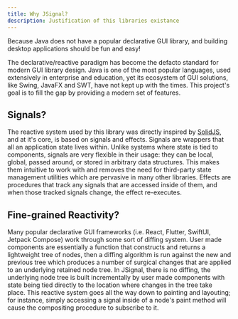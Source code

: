 ```yaml
---
title: Why JSignal?
description: Justification of this libraries existance
---
```


Because Java does not have a popular declarative GUI library, and building desktop applications should be fun and easy!

The declarative/reactive paradigm has become the defacto standard for modern GUI library design. Java is one of the most popular languages, used extensively in enterprise and education, yet its ecosystem of GUI solutions, like Swing, JavaFX and SWT, have not kept up with the times. This project's goal is to fill the gap by providing a modern set of features.

## Signals?

The reactive system used by this library was directly inspired by [SolidJS](https://www.solidjs.com/), and at it's core, is based on signals and effects. Signals are wrappers that all an application state lives within. Unlike systems where state is tied to components, signals are very flexible in their usage: they can be local, global, passed around, or stored in arbitrary data structures. This makes them intuitive to work with and removes the need for third-party state management utilities which are pervasive in many other libraries. Effects are procedures that track any signals that are accessed inside of them, and when those tracked signals change, the effect re-executes.

## Fine-grained Reactivity?

Many popular declarative GUI frameworks (i.e. React, Flutter, SwiftUI, Jetpack Compose) work through some sort of diffing system. User made components are essentially a function that constructs and returns a lightweight tree of nodes, then a diffing algorithm is run against the new and previous tree which produces a number of surgical changes that are applied to an underlying retained node tree. In JSignal, there is no diffing, the underlying node tree is built incrementally by user made components with state being tied directly to the location where changes in the tree take place. This reactive system goes all the way down to painting and layouting; for instance, simply accessing a signal inside of a node's paint method will cause the compositing procedure to subscribe to it.
